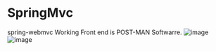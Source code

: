# SpringMvc
spring-webmvc
Working Front end is POST-MAN Softwarre.
![image](https://github.com/PrabhaWijera/SpringMvc/assets/106425954/59ffbdcd-0181-4900-9769-5494570e955a)
![image](https://github.com/PrabhaWijera/SpringMvc/assets/106425954/c7c7d15e-59ac-4803-bcef-1ce3d6f225a0)
